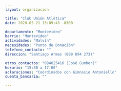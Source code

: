 ```yaml
---
layout: organizacion

title: "Club Unión Atlética"
date: 2020-05-21 15:09:43 -0300

departamento: "Montevideo"
barrio: "Montevideo"
actividades: "Malvín"
necesidades: "Punto de Donación"
telefono_contacto: ""
direccion: "Santiago Armas (098 894 273)"

otros_contactos: "094625416 (José Gumber)"
horario: "15:30 a 17:00"
aclaraciones: "Coordinados con Gimnasio Antoniello"
cuenta_bancaria: ""

---
```

